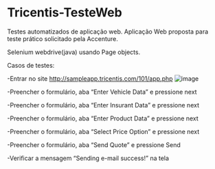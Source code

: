 # Tricentis-TesteWeb
Testes automatizados de aplicação web.
Aplicação Web proposta para teste prático solicitado pela Accenture.

Selenium webdrive(java) usando Page objects.

Casos de testes:

-Entrar no site http://sampleapp.tricentis.com/101/app.php
![image](https://user-images.githubusercontent.com/80386756/118137884-187db280-b3dc-11eb-8b02-c66659bd9b06.png)


-Preencher o formulário, aba “Enter Vehicle Data” e pressione next

-Preencher o formulário, aba “Enter Insurant Data” e pressione next

-Preencher o formulário, aba “Enter Product Data” e pressione next

-Preencher o formulário, aba “Select Price Option” e pressione next

-Preencher o formulário, aba “Send Quote” e pressione Send

-Verificar a mensagem “Sending e-mail success!” na tela

